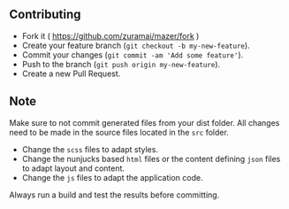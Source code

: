 ## Contributing

- Fork it ( https://github.com/zuramai/mazer/fork )
- Create your feature branch (`git checkout -b my-new-feature`).
- Commit your changes (`git commit -am 'Add some feature'`).
- Push to the branch (`git push origin my-new-feature`).
- Create a new Pull Request.

## Note

Make sure to not commit generated files from your dist folder.
All changes need to be made in the source files located in the `src` folder.
- Change the `scss` files to adapt styles.
- Change the nunjucks based `html` files or the content defining `json` files to adapt layout and content.
- Change the `js` files to adapt the application code.

Always run a build and test the results before committing.
